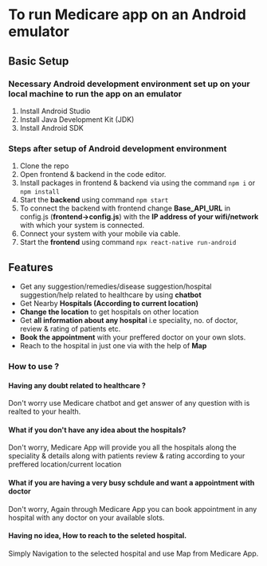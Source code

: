 # To run Medicare app on an Android emulator


## Basic Setup

### Necessary Android development environment set up on your local machine to run the app on an emulator
1. Install Android Studio
2. Install Java Development Kit (JDK)
3. Install Android SDK

### Steps after setup of Android development environment
1. Clone the repo
2. Open frontend & backend in the code editor.
3. Install packages in frontend & backend via using the command `npm i` or `npm install`
4. Start the **backend** using command `npm start`
5. To connect the backend with frontend change **Base_API_URL** in config.js     (**frontend->config.js**)  with the **IP address of your wifi/network** with which your system is connected.
6.  Connect your system with your mobile via cable.
7.  Start the **frontend** using command `npx react-native run-android`



## Features
- Get any suggestion/remedies/disease suggestion/hospital suggestion/help related to healthcare by using **chatbot**
- Get Nearby **Hospitals (According to current location)**
- **Change the location** to get hospitals on other location
- Get **all information about any hospital** i.e speciality, no. of doctor, review & rating of patients etc.
- **Book the appointment** with your preffered doctor on your own slots.
- Reach to the hospital in just one via with the help of **Map**
  
  

### How to use ?
#### Having any doubt related to healthcare ?
Don't worry use Medicare chatbot and get answer of any question with is realted to your health.

#### What if you don't have any idea about the hospitals?
Don't worry, Medicare App will provide you all the hospitals along the speciality & details along with patients review & rating according to your preffered location/current location

#### What if you are having a very busy schdule and want a appointment with doctor
Don't worry, Again through Medicare App you can book appointment in any hospital with any doctor on your available slots.


#### Having no idea, How to reach to the seleted hospital.
Simply Navigation to the selected hospital and use Map from Medicare App.
